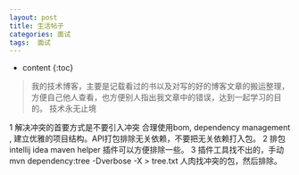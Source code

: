 ```yaml
---
layout: post
title: 生活帖子
categories: 面试
tags:  面试
---
```


* content
{:toc}

> 我的技术博客，主要是记载看过的书以及对写的好的博客文章的搬运整理，方便自己他人查看，也方便别人指出我文章中的错误，达到一起学习的目的。
> 技术永无止境


1 解决冲突的首要方式是不要引入冲突
合理使用bom, dependency management , 建立优雅的项目结构。API打包排除无关依赖，不要把无关依赖打入包。
2 排包intellij idea maven helper 插件可以方便排除一些。
3 插件工具找不出的，手动 mvn dependency:tree -Dverbose -X > tree.txt
人肉找冲突的包，然后排除。